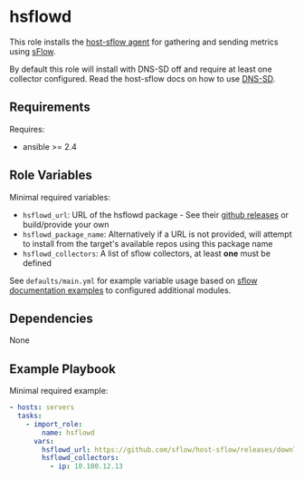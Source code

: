 # hsflowd

This role installs the [host-sflow agent][1] for gathering and sending metrics using [sFlow][2].

By default this role will install with DNS-SD off and require at least one collector configured.
Read the host-sflow docs on how to use [DNS-SD][4].

## Requirements

Requires:

* ansible >= 2.4

## Role Variables

Minimal required variables:

* `hsflowd_url`: URL of the hsflowd package - See their [github releases][3] or build/provide your
 own
 * `hsflowd_package_name`: Alternatively if a URL is not provided, will attempt to install from the
  target's available repos using this package name
* `hsflowd_collectors`: A list of sflow collectors, at least **one** must be defined

See `defaults/main.yml` for example variable usage based on [sflow documentation examples][4] to
configured additional modules.

## Dependencies

None

## Example Playbook

Minimal required example:

```yaml
- hosts: servers
  tasks:
    - import_role:
        name: hsflowd
      vars:
        hsflowd_url: https://github.com/sflow/host-sflow/releases/download/v2.0.19-1/hsflowd-centos7-2.0.19-1.x86_64.rpm
        hsflowd_collectors:
          - ip: 10.100.12.13
```

[1]: https://github.com/sflow/host-sflow
[2]: https://sflow.net/index.php
[3]: https://github.com/sflow/host-sflow/releases
[4]: https://sflow.net/host-sflow-linux-config.php
